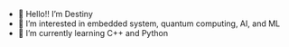 - 👋 Hello!! I’m Destiny
- 👀 I’m interested in embedded system, quantum computing, AI, and ML
- 🌱 I’m currently learning C++ and Python

<!---
Destiny1405/Destiny1405 is a ✨ special ✨ repository because its `README.md` (this file) appears on your GitHub profile.
You can click the Preview link to take a look at your changes.
--->
